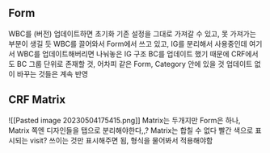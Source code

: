 ## Form
WBC를 (버전) 업데이트하면 초기화
기존 설정을 그대로 가져갈 수 있고, 못 가져가는 부분이 생길 듯
WBC를 끌어와서 Form에서 쓰고 있고, IG를 분리해서 사용중인데 여기서
WBC를 업데이트해버리면 나눠놓은 IG 구조
BC를 업데이트 했기 때문에 CRF에서도 BC 그룹 단위로 존재할 것,
어차피 같은 Form, Category 안에 있을 것
업데이트 없이 바꾸는 것들은 계속 반영

## CRF Matrix
![[Pasted image 20230504175415.png]]
Matrix는 두개지만 Form은 하나,
Matrix 쪽엔 디자인들을 탭으로 분리해야한다,,?
Matrix는 합칠 수 없다
빨간 색으로 표시되는 visit? 쓰이는 것만 표시해주면 됨, 형식을 물어봐서 적용해야함